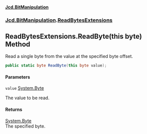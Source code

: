 #### [Jcd.BitManipulation](index.md 'index')
### [Jcd.BitManipulation](Jcd.BitManipulation.md 'Jcd.BitManipulation').[ReadBytesExtensions](Jcd.BitManipulation.ReadBytesExtensions.md 'Jcd.BitManipulation.ReadBytesExtensions')

## ReadBytesExtensions.ReadByte(this byte) Method

Read a single byte from the value at the specified byte offset.

```csharp
public static byte ReadByte(this byte value);
```
#### Parameters

<a name='Jcd.BitManipulation.ReadBytesExtensions.ReadByte(thisbyte).value'></a>

`value` [System.Byte](https://docs.microsoft.com/en-us/dotnet/api/System.Byte 'System.Byte')

The value to be read.

#### Returns
[System.Byte](https://docs.microsoft.com/en-us/dotnet/api/System.Byte 'System.Byte')  
The specified byte.